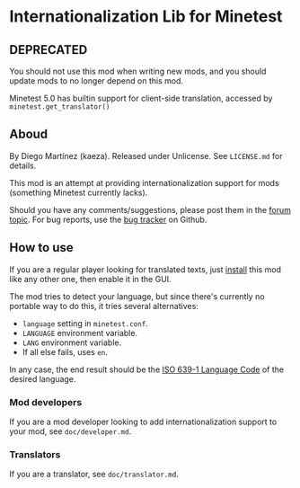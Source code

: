 
# Internationalization Lib for Minetest

## DEPRECATED

You should not use this mod when writing new mods, and you should update mods to no longer depend on this mod.

Minetest 5.0 has builtin support for client-side translation, accessed by `minetest.get_translator()`

## Aboud

By Diego Martínez (kaeza).
Released under Unlicense. See `LICENSE.md` for details.

This mod is an attempt at providing internationalization support for mods
(something Minetest currently lacks).

Should you have any comments/suggestions, please post them in the
[forum topic][topic]. For bug reports, use the [bug tracker][bugtracker]
on Github.

## How to use

If you are a regular player looking for translated texts, just
[install][installing_mods] this mod like any other one, then enable it
in the GUI.

The mod tries to detect your language, but since there's currently no
portable way to do this, it tries several alternatives:

* `language` setting in `minetest.conf`.
* `LANGUAGE` environment variable.
* `LANG` environment variable.
* If all else fails, uses `en`.

In any case, the end result should be the [ISO 639-1 Language Code][ISO639-1]
of the desired language.

### Mod developers

If you are a mod developer looking to add internationalization support to
your mod, see `doc/developer.md`.

### Translators

If you are a translator, see `doc/translator.md`.

[topic]: https://forum.minetest.net/viewtopic.php?id=4929
[bugtracker]: https://github.com/minetest-mods/intllib/issues
[installing_mods]: https://wiki.minetest.net/Installing_mods
[ISO639-1]: https://en.wikipedia.org/wiki/List_of_ISO_639-1_codes
